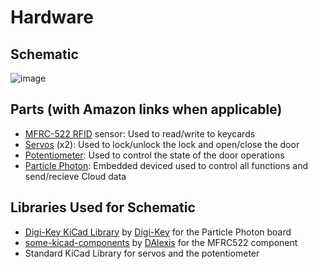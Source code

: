 # Hardware

## Schematic

![image](https://github.com/cecilsmith/EE1301-Cloud-Lock/blob/main/Hardware/EE1301-CloudLock-Schematic.tiff)

## Parts (with Amazon links when applicable) 

* [MFRC-522 RFID](https://www.amazon.com/HiLetgo-3pcs-RFID-Kit-Raspberry/dp/B07VLDSYRW/ref=sr_1_4?crid=18DCORKSJPHS6&keywords=mfrc522&qid=1682445511&sprefix=mfrc522%2Caps%2C181&sr=8-4) sensor: Used to read/write to keycards
* [Servos](https://www.amazon.com/Micro-Servos-Helicopter-Airplane-Controls/dp/B07MLR1498/ref=sr_1_9?crid=22NEKGHONQT6A&keywords=servo&qid=1682445555&sprefix=servo%2Caps%2C169&sr=8-9&th=1) (x2): Used to lock/unlock the lock and open/close the door
* [Potentiometer](https://www.amazon.com/MCIGICM-Breadboard-Trim-Potentiometer-Arduino/dp/B07S69443J/ref=sr_1_5?crid=3V138KBELQCXL&keywords=potentiometer&qid=1682445588&sprefix=potentiometer%2Caps%2C226&sr=8-5): Used to control the state of the door operations
* [Particle Photon](https://docs.particle.io/photon/): Embedded deviced used to control all functions and send/recieve Cloud data

## Libraries Used for Schematic

* [Digi-Key KiCad Library](https://github.com/Digi-Key/digikey-kicad-library/tree/master) by [Digi-Key](https://github.com/Digi-Key) for the Particle Photon board
* [some-kicad-components](https://github.com/DAlexis/some-kicad-components/blob/master/lib/rfid-rc522-module.lib) by [DAlexis](https://github.com/DAlexis) for the MFRC522 component
* Standard KiCad Library for servos and the potentiometer
